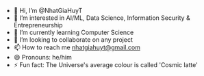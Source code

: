 - 👋 Hi, I’m @NhatGiaHuyT
- 👀 I’m interested in AI/ML, Data Science, Information Security & Entrepreneurship
- 🌱 I’m currently learning Computer Science
- 💞️ I’m looking to collaborate on any project
- 📫 How to reach me nhatgiahuyt@gmail.com
- 😄 Pronouns: he/him
- ⚡ Fun fact: The Universe's average colour is called 'Cosmic latte'

<!---
NhatGiaHuyT/NhatGiaHuyT is a ✨ special ✨ repository because its `README.md` (this file) appears on your GitHub profile.
You can click the Preview link to take a look at your changes.
--->
